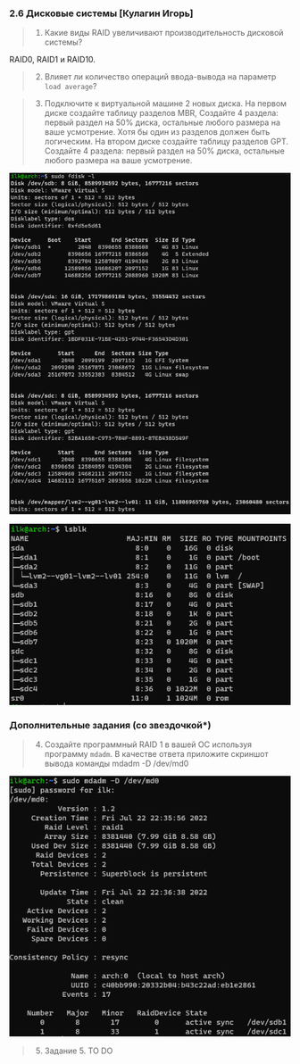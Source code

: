 ### 2.6 Дисковые системы [Кулагин Игорь]

>1. Какие виды RAID увеличивают производительность дисковой системы?

RAID0, RAID1 и RAID10.

>2. Влияет ли количество операций ввода-вывода на параметр ```load average```?



>3. Подключите к виртуальной машине 2 новых диска.
>На первом диске создайте таблицу разделов MBR, Создайте 4 раздела: первый раздел на 50% диска, остальные любого размера на ваше усмотрение. Хотя бы один из разделов должен быть логическим.
>На втором диске создайте таблицу разделов GPT. Создайте 4 раздела: первый раздел на 50% диска, остальные любого размера на ваше усмотрение.

![2.6. Task #3.1](screenshots/2.6-3.1.png)

![2.6. Task #3.2](screenshots/2.6-3.2.png)


### Дополнительные задания (со звездочкой*)
>4. Создайте программный RAID 1 в вашей ОС используя программу ```mdadm```. В качестве ответа приложите скриншот вывода команды mdadm -D /dev/md0

![2.6. Task #4](screenshots/2.6-4.png)

>5. Задание 5. TO DO